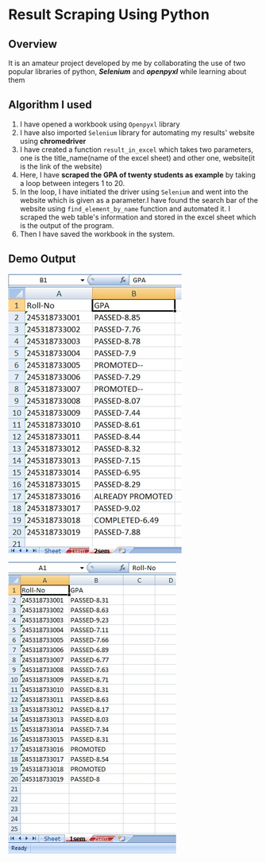 # Result Scraping Using Python 


## Overview
It is an amateur project developed by me by collaborating the use of two popular libraries of python, ***Selenium*** and ***openpyxl*** while learning about them


## Algorithm I used
1. I have opened a workbook using ```Openpyxl``` library
2. I have also imported ```Selenium``` library for automating my results' website using **chromedriver**
3. I have created a function ```result_in_excel``` which takes two parameters, one is the title_name(name of the excel sheet) and other one, website(it is the link of the website)
4. Here, I have **scraped the GPA of twenty students as example** by taking a loop between integers 1 to 20.
5. In the loop, I have initiated the driver using ```Selenium``` and went into the website which is given as a parameter.I have found the search bar of the website using ```find_element_by_name``` function and automated it. I scraped the web table's information and stored in the excel sheet which is the output of the program.
6. Then I have saved the workbook in the system.


## Demo Output
![output](output_demo.jpg)

![output](output_demo2.jpg)
